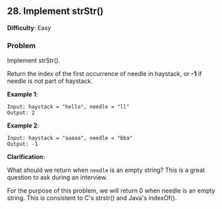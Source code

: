 ## 28. Implement strStr()

**Difficulty**: Easy

### Problem

Implement strStr().

Return the index of the first occurrence of needle in haystack, or **-1** if needle is not part of haystack.

**Example 1**:

```
Input: haystack = "hello", needle = "ll"
Output: 2
```

**Example 2**:

```
Input: haystack = "aaaaa", needle = "bba"
Output: -1
```

**Clarification**:

What should we return when `needle` is an empty string? This is a great question to ask during an interview.

For the purpose of this problem, we will return 0 when needle is an empty string. This is consistent to C's strstr() and Java's indexOf().
